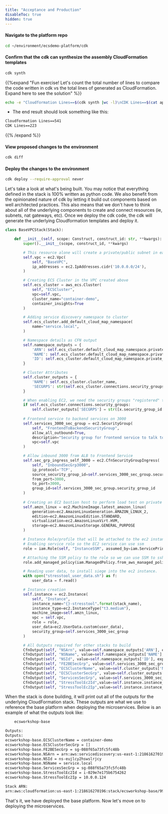 ```yaml
---
title: "Acceptance and Production"
disableToc: true
hidden: true
---
```


#### Navigate to the platform repo

```bash
cd ~/environment/ecsdemo-platform/cdk
```

#### Confirm that the cdk can synthesize the assembly CloudFormation templates

```bash
cdk synth
```

{{%expand "Fun exercise! Let's count the total number of lines to compare the code written in cdk vs the total lines of generated as CloudFormation. Expand here to see the solution" %}}

```bash
echo -e "Cloudformation Lines==$(cdk synth |wc -l)\nCDK Lines==$(cat app.py|wc -l)"
```

- The end result should look something like this:

```bash
Cloudformation Lines==541
CDK Lines==223
```

{{% /expand %}}

#### View proposed changes to the environment

```bash
cdk diff
```

#### Deploy the changes to the environment

```bash
cdk deploy --require-approval never
```

Let's take a look at what's being built. You may notice that everything defined in the stack is 100% written as python code. We also benefit from the opinionated nature of cdk by letting it build out components based on well architected practices. This also means that we don't have to think about all of the underlying components to create and connect resources (ie, subnets, nat gateways, etc). Once we deploy the cdk code, the cdk will generate the underlying Cloudformation templates and deploy it.

```python
class BaseVPCStack(Stack):

    def __init__(self, scope: Construct, construct_id: str, **kwargs):
        super().__init__(scope, construct_id, **kwargs)

        # This resource alone will create a private/public subnet in each AZ as well as nat/internet gateway(s)
        self.vpc = ec2.Vpc(
            self, "BaseVPC",
            ip_addresses = ec2.IpAddresses.cidr('10.0.0.0/24'),
        )

        # Creating ECS Cluster in the VPC created above
        self.ecs_cluster = aws_ecs.Cluster(
            self, "ECSCluster",
            vpc=self.vpc,
            cluster_name="container-demo",
            container_insights=True
        )

        # Adding service discovery namespace to cluster
        self.ecs_cluster.add_default_cloud_map_namespace(
            name="service.local",
        )

        # Namespace details as CFN output
        self.namespace_outputs = {
            'ARN': self.ecs_cluster.default_cloud_map_namespace.private_dns_namespace_arn,
            'NAME': self.ecs_cluster.default_cloud_map_namespace.private_dns_namespace_name,
            'ID': self.ecs_cluster.default_cloud_map_namespace.private_dns_namespace_id,
        }

        # Cluster Attributes
        self.cluster_outputs = {
            'NAME': self.ecs_cluster.cluster_name,
            'SECGRPS': str(self.ecs_cluster.connections.security_groups)
        }

        # When enabling EC2, we need the security groups "registered" to the cluster for imports in other service stacks
        if self.ecs_cluster.connections.security_groups:
            self.cluster_outputs['SECGRPS'] = str([x.security_group_id for x in self.ecs_cluster.connections.security_groups][0])
        
        # Frontend service to backend services on 3000
        self.services_3000_sec_group = ec2.SecurityGroup(
            self, "FrontendToBackendSecurityGroup",
            allow_all_outbound=True,
            description="Security group for frontend service to talk to backend services",
            vpc=self.vpc
        )

        # Allow inbound 3000 from ALB to Frontend Service
        self.sec_grp_ingress_self_3000 = ec2.CfnSecurityGroupIngress(
            self, "InboundSecGrp3000",
            ip_protocol='TCP',
            source_security_group_id=self.services_3000_sec_group.security_group_id,
            from_port=3000,
            to_port=3000,
            group_id=self.services_3000_sec_group.security_group_id
        )
        
        # Creating an EC2 bastion host to perform load test on private backend services
        self.amzn_linux = ec2.MachineImage.latest_amazon_linux(
            generation=ec2.AmazonLinuxGeneration.AMAZON_LINUX_2,
            edition=ec2.AmazonLinuxEdition.STANDARD,
            virtualization=ec2.AmazonLinuxVirt.HVM,
            storage=ec2.AmazonLinuxStorage.GENERAL_PURPOSE
        )

        # Instance Role/profile that will be attached to the ec2 instance 
        # Enabling service role so the EC2 service can use ssm
        role = iam.Role(self, "InstanceSSM", assumed_by=iam.ServicePrincipal("ec2.amazonaws.com"))

        # Attaching the SSM policy to the role so we can use SSM to ssh into the ec2 instance
        role.add_managed_policy(iam.ManagedPolicy.from_aws_managed_policy_name("service-role/AmazonEC2RoleforSSM"))

        # Reading user data, to install siege into the ec2 instance.
        with open("stresstool_user_data.sh") as f:
            user_data = f.read()

        # Instance creation
        self.instance = ec2.Instance(
            self, "Instance",
            instance_name="{}-stresstool".format(stack_name),
            instance_type=ec2.InstanceType("t3.medium"),
            machine_image=self.amzn_linux,
            vpc = self.vpc,
            role = role,
            user_data=ec2.UserData.custom(user_data),
            security_group=self.services_3000_sec_group
        )

        # All Outputs required for other stacks to build
        CfnOutput(self, "NSArn", value=self.namespace_outputs['ARN'], export_name="NSARN")
        CfnOutput(self, "NSName", value=self.namespace_outputs['NAME'], export_name="NSNAME")
        CfnOutput(self, "NSId", value=self.namespace_outputs['ID'], export_name="NSID")
        CfnOutput(self, "FE2BESecGrp", value=self.services_3000_sec_group.security_group_id, export_name="SecGrpId")
        CfnOutput(self, "ECSClusterName", value=self.cluster_outputs['NAME'], export_name="ECSClusterName")
        CfnOutput(self, "ECSClusterSecGrp", value=self.cluster_outputs['SECGRPS'], export_name="ECSSecGrpList")
        CfnOutput(self, "ServicesSecGrp", value=self.services_3000_sec_group.security_group_id, export_name="ServicesSecGrp")
        CfnOutput(self, "StressToolEc2Id",value=self.instance.instance_id)
        CfnOutput(self, "StressToolEc2Ip",value=self.instance.instance_private_ip)
```

When the stack is done building, it will print out all of the outputs for the underlying CloudFormation stack. These outputs are what we use to reference the base platform when deploying the microservices. Below is an example of what the outputs look like:

```bash
    ecsworkshop-base

Outputs:
Outputs:
ecsworkshop-base.ECSClusterName = container-demo
ecsworkshop-base.ECSClusterSecGrp = []
ecsworkshop-base.FE2BESecGrp = sg-088f65a73fc5fc48b
ecsworkshop-base.NSArn = arn:aws:servicediscovery:us-east-1:218616270196:namespace/ns-eujlcy2hswslrjcy
ecsworkshop-base.NSId = ns-eujlcy2hswslrjcy
ecsworkshop-base.NSName = service.local
ecsworkshop-base.ServicesSecGrp = sg-088f65a73fc5fc48b
ecsworkshop-base.StressToolEc2Id = i-029e7e175b6754262
ecsworkshop-base.StressToolEc2Ip = 10.0.0.124

Stack ARN:
arn:aws:cloudformation:us-east-1:218616270196:stack/ecsworkshop-base/99b4e7d0-a550-11ed-8358-121ce14ebb21
```

That's it, we have deployed the base platform. Now let's move on to deploying the microservices.
